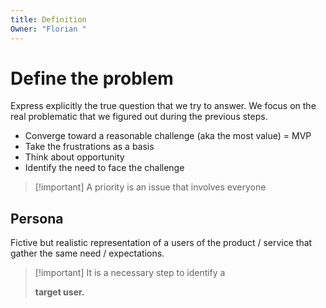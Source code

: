 ```yaml
---
title: Definition
Owner: "Florian "
---
```

# Define the problem
Express explicitly the true question that we try to answer. We focus on the real problematic that we figured out during the previous steps.
- Converge toward a reasonable challenge (aka the most value) = MVP
- Take the frustrations as a basis
- Think about opportunity
- Identify the need to face the challenge

> [!important] A priority is an issue that involves everyone
## Persona
Fictive but realistic representation of a users of the product / service that gather the same need / expectations.

> [!important] It is a necessary step to identify a
> 
> **target user.**